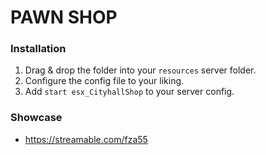 # PAWN SHOP

### Installation
1) Drag & drop the folder into your `resources` server folder.
2) Configure the config file to your liking.
3) Add `start esx_CityhallShop` to your server config.

### Showcase
- https://streamable.com/fza55

